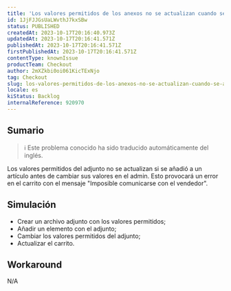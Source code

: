 ```yaml
---
title: 'Los valores permitidos de los anexos no se actualizan cuando se añaden a los artículos.'
id: 1JjFJJGsUaLWvthJ7kxSBw
status: PUBLISHED
createdAt: 2023-10-17T20:16:40.973Z
updatedAt: 2023-10-17T20:16:41.571Z
publishedAt: 2023-10-17T20:16:41.571Z
firstPublishedAt: 2023-10-17T20:16:41.571Z
contentType: knownIssue
productTeam: Checkout
author: 2mXZkbi0oi061KicTExNjo
tag: Checkout
slug: los-valores-permitidos-de-los-anexos-no-se-actualizan-cuando-se-anaden-a-los-articulos
locale: es
kiStatus: Backlog
internalReference: 920970
---
```


## Sumario

>ℹ️ Este problema conocido ha sido traducido automáticamente del inglés.


Los valores permitidos del adjunto no se actualizan si se añadió a un artículo antes de cambiar sus valores en el admin. Esto provocará un error en el carrito con el mensaje "Imposible comunicarse con el vendedor".


##

## Simulación



- Crear un archivo adjunto con los valores permitidos;
- Añadir un elemento con el adjunto;
- Cambiar los valores permitidos del adjunto;
- Actualizar el carrito.


##

## Workaround


N/A



